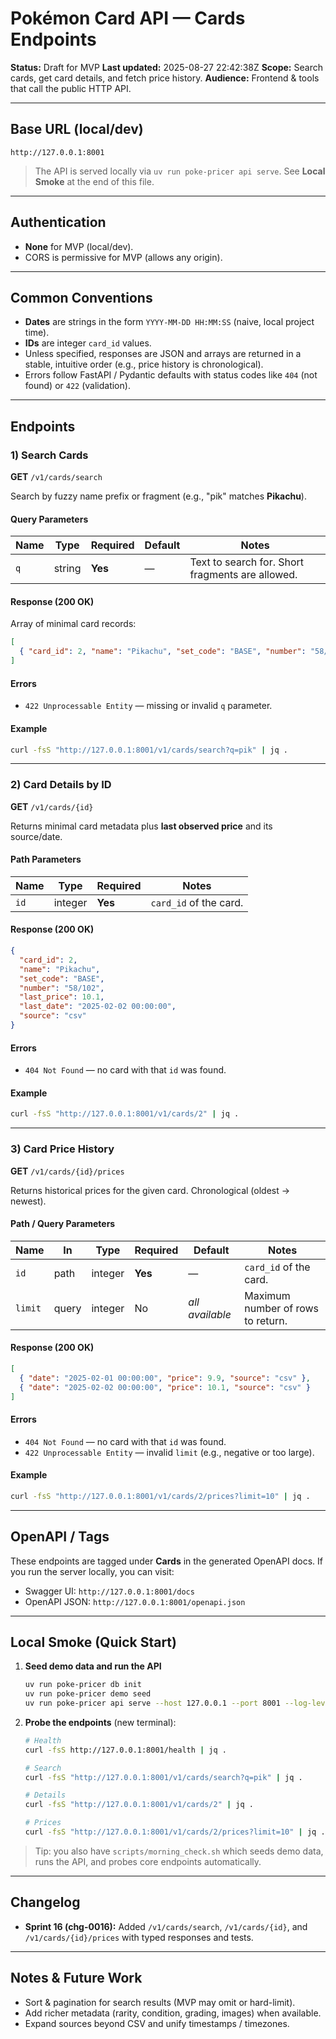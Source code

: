 # Pokémon Card API — Cards Endpoints

**Status:** Draft for MVP
**Last updated:** 2025-08-27 22:42:38Z
**Scope:** Search cards, get card details, and fetch price history.
**Audience:** Frontend & tools that call the public HTTP API.

---

## Base URL (local/dev)

```
http://127.0.0.1:8001
```

> The API is served locally via `uv run poke-pricer api serve`. See **Local Smoke** at the end of this file.

---

## Authentication

- **None** for MVP (local/dev).
- CORS is permissive for MVP (allows any origin).

---

## Common Conventions

- **Dates** are strings in the form `YYYY-MM-DD HH:MM:SS` (naive, local project time).
- **IDs** are integer `card_id` values.
- Unless specified, responses are JSON and arrays are returned in a stable, intuitive order (e.g., price history is chronological).
- Errors follow FastAPI / Pydantic defaults with status codes like `404` (not found) or `422` (validation).

---

## Endpoints

### 1) Search Cards

**GET** `/v1/cards/search`

Search by fuzzy name prefix or fragment (e.g., "pik" matches **Pikachu**).

#### Query Parameters

| Name | Type | Required | Default | Notes |
|---|---|---|---|---|
| `q` | string | **Yes** | — | Text to search for. Short fragments are allowed. |

#### Response (200 OK)

Array of minimal card records:

```json
[
  { "card_id": 2, "name": "Pikachu", "set_code": "BASE", "number": "58/102" }
]
```

#### Errors

- `422 Unprocessable Entity` — missing or invalid `q` parameter.

#### Example

```bash
curl -fsS "http://127.0.0.1:8001/v1/cards/search?q=pik" | jq .
```

---

### 2) Card Details by ID

**GET** `/v1/cards/{id}`

Returns minimal card metadata plus **last observed price** and its source/date.

#### Path Parameters

| Name | Type | Required | Notes |
|---|---|---|---|
| `id` | integer | **Yes** | `card_id` of the card. |

#### Response (200 OK)

```json
{
  "card_id": 2,
  "name": "Pikachu",
  "set_code": "BASE",
  "number": "58/102",
  "last_price": 10.1,
  "last_date": "2025-02-02 00:00:00",
  "source": "csv"
}
```

#### Errors

- `404 Not Found` — no card with that `id` was found.

#### Example

```bash
curl -fsS "http://127.0.0.1:8001/v1/cards/2" | jq .
```

---

### 3) Card Price History

**GET** `/v1/cards/{id}/prices`

Returns historical prices for the given card. Chronological (oldest → newest).

#### Path / Query Parameters

| Name | In | Type | Required | Default | Notes |
|---|---|---|---|---|---|
| `id` | path | integer | **Yes** | — | `card_id` of the card. |
| `limit` | query | integer | No | _all available_ | Maximum number of rows to return. |

#### Response (200 OK)

```json
[
  { "date": "2025-02-01 00:00:00", "price": 9.9, "source": "csv" },
  { "date": "2025-02-02 00:00:00", "price": 10.1, "source": "csv" }
]
```

#### Errors

- `404 Not Found` — no card with that `id` was found.
- `422 Unprocessable Entity` — invalid `limit` (e.g., negative or too large).

#### Example

```bash
curl -fsS "http://127.0.0.1:8001/v1/cards/2/prices?limit=10" | jq .
```

---

## OpenAPI / Tags

These endpoints are tagged under **Cards** in the generated OpenAPI docs. If you run the server locally, you can visit:

- Swagger UI: `http://127.0.0.1:8001/docs`
- OpenAPI JSON: `http://127.0.0.1:8001/openapi.json`

---

## Local Smoke (Quick Start)

1. **Seed demo data and run the API**

   ```bash
   uv run poke-pricer db init
   uv run poke-pricer demo seed
   uv run poke-pricer api serve --host 127.0.0.1 --port 8001 --log-level warning
   ```

2. **Probe the endpoints** (new terminal):

   ```bash
   # Health
   curl -fsS http://127.0.0.1:8001/health | jq .

   # Search
   curl -fsS "http://127.0.0.1:8001/v1/cards/search?q=pik" | jq .

   # Details
   curl -fsS "http://127.0.0.1:8001/v1/cards/2" | jq .

   # Prices
   curl -fsS "http://127.0.0.1:8001/v1/cards/2/prices?limit=10" | jq .
   ```

> Tip: you also have `scripts/morning_check.sh` which seeds demo data, runs the API, and probes core endpoints automatically.

---

## Changelog

- **Sprint 16 (chg-0016):** Added `/v1/cards/search`, `/v1/cards/{id}`, and `/v1/cards/{id}/prices` with typed responses and tests.

---

## Notes & Future Work

- Sort & pagination for search results (MVP may omit or hard-limit).
- Add richer metadata (rarity, condition, grading, images) when available.
- Expand sources beyond CSV and unify timestamps / timezones.
